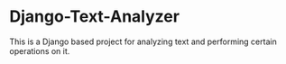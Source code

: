 # Django-Text-Analyzer
This is a Django based project for analyzing text and performing certain operations on it.

